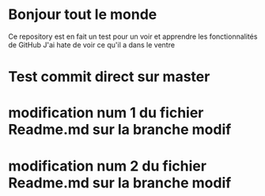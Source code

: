 # Bonjour tout le monde
Ce repository est en fait un test pour un voir et apprendre les fonctionnalités de GitHub
J'ai hate de voir ce qu'il a dans le ventre

# Test commit direct sur master

# modification num 1 du fichier Readme.md sur la branche modif

# modification num 2 du fichier Readme.md sur la branche modif
